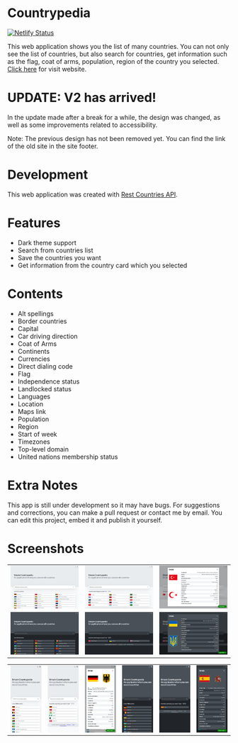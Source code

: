 # Countrypedia

[![Netlify Status](https://api.netlify.com/api/v1/badges/3942ad82-ee34-40dd-8abc-4e586e4e6039/deploy-status)](https://app.netlify.com/sites/simplecountrypedia/deploys)

This web application shows you the list of many countries. You can not only see the list of countries, but also search for countries, get information such as the flag, coat of arms, population, region of the country you selected. [Click here](https://simplecountrypedia.netlify.app) for visit website.

# UPDATE: V2 has arrived!

In the update made after a break for a while, the design was changed, as well as some improvements related to accessibility.

Note: The previous design has not been removed yet. You can find the link of the old site in the site footer.

# Development

This web application was created with [Rest Countries API](https://restcountries.com/).

# Features

- Dark theme support
- Search from countries list
- Save the countries you want
- Get information from the country card which you selected

# Contents

- Alt spellings
- Border countries
- Capital
- Car driving direction
- Coat of Arms
- Continents
- Currencies
- Direct dialing code
- Flag
- Independence status
- Landlocked status
- Languages
- Location
- Maps link
- Population
- Region
- Start of week
- Timezones
- Top-level domain
- United nations membership status

# Extra Notes

This app is still under development so it may have bugs. For suggestions and corrections, you can make a pull request or contact me by email. You can edit this project, embed it and publish it yourself.

# Screenshots

<table>
  <tr>
    <td><img src="./src/assets/screenshotsV2/NestHubMax-overview-light.png" alt="cp-overview-light-lg" width = 341.5px /></td>
    <td><img src="./src/assets/screenshotsV2/NestHubMax-search-light.png" alt="cp-search-light-lg" width = 341.5px /></td>
    <td><img src="./src/assets/screenshotsV2/NestHubMax-details-light.png" alt="cp-details-light-lg" width = 341.5px /></td>
  </tr> 
  <tr>
    <td><img src="./src/assets/screenshotsV2/NestHubMax-overview-dark.png" alt="cp-overview-light-lg" width = 341.5px /></td>
    <td><img src="./src/assets/screenshotsV2/NestHubMax-search-dark.png" alt="cp-search-light-lg" width = 341.5px /></td>
    <td><img src="./src/assets/screenshotsV2/NestHubMax-details-dark.png" alt="cp-details-light-lg" width = 341.5px /></td>
  </tr>
</table>
<table>
  <tr>
    <td><img src="./src/assets/screenshotsV2/iPhone12Pro-overview-light.png" alt="cp-overview-light-lg" width = 170.75px /></td>
    <td><img src="./src/assets/screenshotsV2/iPhone12Pro-search-light.png" alt="cp-search-light-lg" width = 170.75px /></td>
    <td><img src="./src/assets/screenshotsV2/iPhone12Pro-details-light.png" alt="cp-details-light-lg" width = 170.75px /></td>
    <td><img src="./src/assets/screenshotsV2/iPhone12Pro-overview-dark.png" alt="cp-overview-light-lg" width = 170.75px /></td>
    <td><img src="./src/assets/screenshotsV2/iPhone12Pro-search-dark.png" alt="cp-search-light-lg" width = 170.75px /></td>
    <td><img src="./src/assets/screenshotsV2/iPhone12Pro-details-dark.png" alt="cp-details-light-lg" width = 170.75px /></td>
  </tr>
</table>

<!--
<table>
  <tr>
    <td><img src="./src/assets/screenshots/cp-overview-light-lg.png" alt="cp-overview-light-lg" width = 341.5px /></td>
    <td><img src="./src/assets/screenshots/cp-search-light-lg.png" alt="cp-search-light-lg" width = 341.5px /></td>
    <td><img src="./src/assets/screenshots/cp-details-light-lg.png" alt="cp-details-light-lg" width = 341.5px /></td>
  </tr> 
  <tr>
    <td><img src="./src/assets/screenshots/cp-overview-dark-lg.png" alt="cp-overview-light-lg" width = 341.5px /></td>
    <td><img src="./src/assets/screenshots/cp-search-dark-lg.png" alt="cp-search-light-lg" width = 341.5px /></td>
    <td><img src="./src/assets/screenshots/cp-details-dark-lg.png" alt="cp-details-light-lg" width = 341.5px /></td>
  </tr>
</table>
<table>
  <tr>
    <td><img src="./src/assets/screenshots/cp-overview-light-sm.png" alt="cp-overview-light-lg" width = 170.75px /></td>
    <td><img src="./src/assets/screenshots/cp-search-light-sm.png" alt="cp-search-light-lg" width = 170.75px /></td>
    <td><img src="./src/assets/screenshots/cp-details-light-sm.png" alt="cp-details-light-lg" width = 170.75px /></td>
    <td><img src="./src/assets/screenshots/cp-overview-dark-sm.png" alt="cp-overview-light-lg" width = 170.75px /></td>
    <td><img src="./src/assets/screenshots/cp-search-dark-sm.png" alt="cp-search-light-lg" width = 170.75px /></td>
    <td><img src="./src/assets/screenshots/cp-details-dark-sm.png" alt="cp-details-light-lg" width = 170.75px /></td>
  </tr>
</table>
-->
